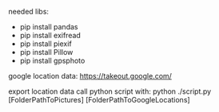 needed libs:
- pip install pandas 
- pip install exifread
- pip install piexif
- pip install Pillow
- pip install gpsphoto


google location data:
    https://takeout.google.com/

export location data
call python script with:
python ./script.py [FolderPathToPictures] [FolderPathToGoogleLocations]
